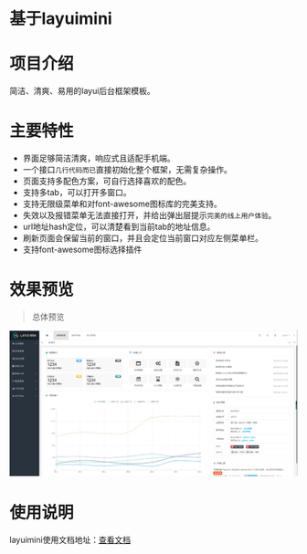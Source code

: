 基于layuimini
===============
# 项目介绍
简洁、清爽、易用的layui后台框架模板。

# 主要特性
* 界面足够简洁清爽，响应式且适配手机端。
* 一个接口`几行代码而已`直接初始化整个框架，无需复杂操作。
* 页面支持多配色方案，可自行选择喜欢的配色。
* 支持多tab，可以打开多窗口。
* 支持无限级菜单和对font-awesome图标库的完美支持。
* 失效以及报错菜单无法直接打开，并给出弹出层提示`完美的线上用户体验`。
* url地址hash定位，可以清楚看到当前tab的地址信息。
* 刷新页面会保留当前的窗口，并且会定位当前窗口对应左侧菜单栏。
* 支持font-awesome图标选择插件

# 效果预览
> 总体预览

![Image text](./images/home.png)

# 使用说明

layuimini使用文档地址：[查看文档](http://layuimini.99php.cn/docs/)



###  

